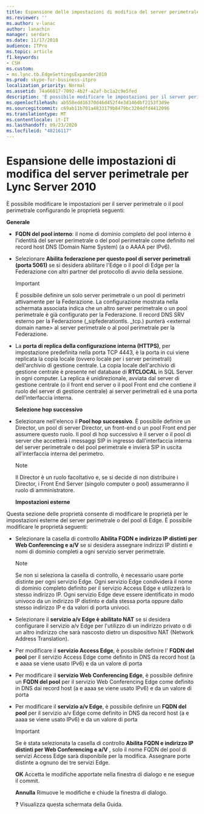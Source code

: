 ```yaml
---
title: Espansione delle impostazioni di modifica del server perimetrale per Lync Server 2010
ms.reviewer: ''
ms.author: v-lanac
author: lanachin
manager: serdars
ms.date: 11/17/2018
audience: ITPro
ms.topic: article
f1.keywords:
- CSH
ms.custom:
- ms.lync.tb.EdgeSettingsExpander2010
ms.prod: skype-for-business-itpro
localization_priority: Normal
ms.assetid: 74a66817-7092-4b2f-a2af-bc1a2c9e5fed
description: 'È possibile modificare le impostazioni per il server perimetrale o il pool perimetrale configurando le proprietà seguenti:'
ms.openlocfilehash: ab558edd16370d46d452f4e3d146dbf2153f3d9e
ms.sourcegitcommit: c69ab11b701a4833179b8479bc3204dfd4412096
ms.translationtype: MT
ms.contentlocale: it-IT
ms.lasthandoff: 09/23/2020
ms.locfileid: "48216117"
---
```

# <a name="edit-edge-settings-expander-for-lync-server-2010"></a>Espansione delle impostazioni di modifica del server perimetrale per Lync Server 2010
 
È possibile modificare le impostazioni per il server perimetrale o il pool perimetrale configurando le proprietà seguenti: 
  
 **Generale**
  
- **FQDN del pool interno**: il nome di dominio completo del pool interno è l'identità del server perimetrale o del pool perimetrale come definito nel record host DNS (Domain Name System) (a o AAAA per IPv6).
    
- Selezionare **Abilita federazione per questo pool di server perimetrali (porta 5061)** se si desidera abilitare l'Edge o il pool di Edge per la Federazione con altri partner del protocollo di avvio della sessione.
    
    > [!IMPORTANT]
    > È possibile definire un solo server perimetrale o un pool di perimetri attivamente per la Federazione. La configurazione mostrata nella schermata associata indica che un altro server perimetrale o un pool perimetrale è già configurato per la Federazione. Il record DNS SRV esterno per la Federazione (_sipfederationtls. _tcp.) punterà \<external domain name\> al server perimetrale o al pool perimetrale per la Federazione. 
  
- La **porta di replica della configurazione interna (HTTPS)**, per impostazione predefinita nella porta TCP 4443, è la porta in cui viene replicata la copia locale (ovvero locale per i server perimetrali) dell'archivio di gestione centrale. La copia locale dell'archivio di gestione centrale è presente nel database di **RTCLOCAL** in SQL Server in ogni computer. La replica è unidirezionale, avviata dal server di gestione centrale (o il front end server o il pool Front end che contiene il ruolo del server di gestione centrale) ai server perimetrali ed è una porta dell'interfaccia interna.
    
  **Selezione hop successivo**
  
- Selezionare nell'elenco il **Pool hop successivo**. È possibile definire un Director, un pool di server Director, un front-end o un pool Front end per assumere questo ruolo. Il pool di hop successivo è il server o il pool di server che accetterà i messaggi SIP in ingresso dall'interfaccia interna del server perimetrale o del pool perimetrale e invierà SIP in uscita all'interfaccia interna del perimetro.
    
    > [!NOTE]
    > Il Director è un ruolo facoltativo e, se si decide di non distribuire i Director, i Front End Server (singolo computer o pool) assumeranno il ruolo di amministratore. 
  
  **Impostazioni esterne**
  
Questa sezione delle proprietà consente di modificare le proprietà per le impostazioni esterne del server perimetrale o del pool di Edge. È possibile modificare le proprietà seguenti:
  
- Selezionare la casella di controllo **Abilita FQDN e indirizzo IP distinti per Web Conferencing e a/V** se si desidera assegnare indirizzi IP distinti e nomi di dominio completi a ogni servizio server perimetrale.
    
    > [!NOTE]
    > Se non si seleziona la casella di controllo, è necessario usare porte distinte per ogni servizio Edge. Ogni servizio Edge condividerà il nome di dominio completo definito per il servizio Access Edge e utilizzerà lo stesso indirizzo IP. Ogni servizio Edge deve essere identificato in modo univoco da un indirizzo IP distinto e dalla stessa porta oppure dallo stesso indirizzo IP e da valori di porta univoci. 
  
- Selezionare il **servizio a/v Edge è abilitato NAT** se si desidera configurare il servizio a/v Edge per l'utilizzo di un indirizzo privato o di un altro indirizzo che sarà nascosto dietro un dispositivo NAT (Network Address Translation).
    
- Per modificare il **servizio Access Edge**, è possibile definire l' **FQDN del pool** per il servizio Access Edge come definito in DNS da record host (a e aaaa se viene usato IPv6) e da un valore di porta
    
- Per modificare il **servizio Web Conferencing Edge**, è possibile definire un **FQDN del pool** per il servizio Web Conferencing Edge come definito in DNS dai record host (a e aaaa se viene usato IPv6) e da un valore di porta
    
- Per modificare il **servizio a/v Edge**, è possibile definire un **FQDN del pool** per il servizio a/v Edge come definito in DNS da record host (a e aaaa se viene usato IPv6) e da un valore di porta
    
    > [!IMPORTANT]
    > Se è stata selezionata la casella di controllo **Abilita FQDN e indirizzo IP distinti per Web Conferencing e a/V** , solo il nome FQDN del pool di servizi Access Edge sarà disponibile per la modifica. Assegnare porte distinte a ognuno dei tre servizi Edge.
  
  **OK** Accetta le modifiche apportate nella finestra di dialogo e ne esegue il commit.
  
  **Annulla** Rimuove le modifiche e chiude la finestra di dialogo.
  
  **?** Visualizza questa schermata della Guida.
  

